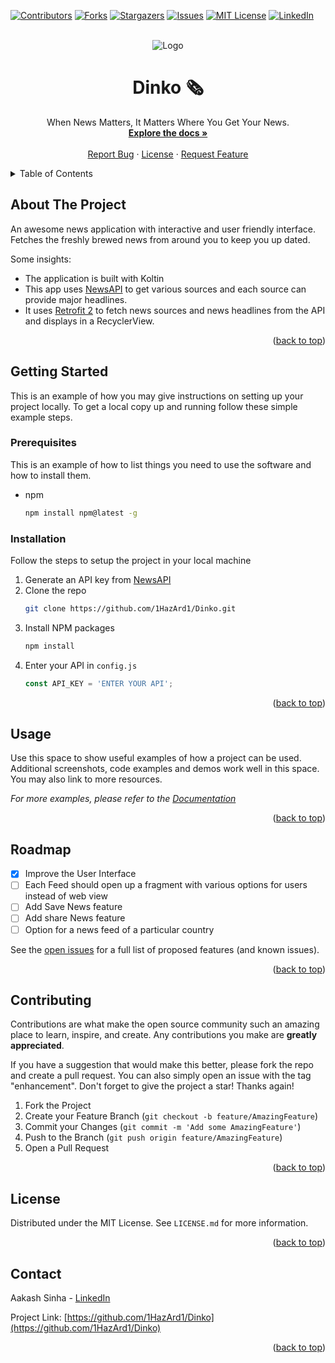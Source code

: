 
<a name="readme-top"></a>

<!-- PROJECT SHIELDS -->
<!--
*** I'm using markdown "reference style" links for readability.
*** Reference links are enclosed in brackets [ ] instead of parentheses ( ).
*** See the bottom of this document for the declaration of the reference variables
*** for contributors-url, forks-url, etc. This is an optional, concise syntax you may use.
*** https://www.markdownguide.org/basic-syntax/#reference-style-links
-->
[![Contributors][contributors-shield]][contributors-url]
[![Forks][forks-shield]][forks-url]
[![Stargazers][stars-shield]][stars-url]
[![Issues][issues-shield]][issues-url]
[![MIT License][license-shield]][license-url]
[![LinkedIn][linkedin-shield]][linkedin-url]



<!-- PROJECT LOGO -->
<br />
<div align="center">
    <img src="https://user-images.githubusercontent.com/77063438/206874286-685ac59a-e2ef-4e21-8af6-8c90c8a879ec.jpg" alt="Logo">
  </a>

  <h1 align="center">Dinko 🗞</h3>

  <p align="center">
    When News Matters, It Matters Where You Get Your News.
    <br />
    <a href="https://github.com/1HazArd1/Dinko/blob/master/README.md"><strong>Explore the docs »</strong></a>
    <br />
    <br />
    <a href="https://github.com/1HazArd1/Dinko/issues">Report Bug</a>
    ·
    <a href="https://github.com/1HazArd1/Dinko/blob/master/LICENSE.md">License</a>
    ·
    <a href="https://github.com/1HazArd1/Dinko/issues">Request Feature</a>
  </p>
</div>



<!-- TABLE OF CONTENTS -->
<details>
  <summary>Table of Contents</summary>
  <ol>
    <li>
      <a href="#about-the-project">About The Project</a>
    </li>
    <li>
      <a href="#getting-started">Getting Started</a>
      <ul>
        <li><a href="#prerequisites">Prerequisites</a></li>
        <li><a href="#installation">Installation</a></li>
      </ul>
    </li>
    <li><a href="#usage">Usage</a></li>
    <li><a href="#roadmap">Roadmap</a></li>
    <li><a href="#contributing">Contributing</a></li>
    <li><a href="#license">License</a></li>
    <li><a href="#contact">Contact</a></li>
  </ol>
</details>



<!-- ABOUT THE PROJECT -->
## About The Project

An awesome news application with interactive and user friendly interface. Fetches the freshly brewed news from around you to keep you up dated.

Some insights:
* The application is built with Koltin
* This app uses [NewsAPI](https://newsapi.org/) to get various sources and each source can provide major headlines.
* It uses [Retrofit 2](http://square.github.io/retrofit/) to fetch news sources and news headlines from the API and displays in a RecyclerView.

<p align="right">(<a href="#readme-top">back to top</a>)</p>



<!-- GETTING STARTED -->
## Getting Started

This is an example of how you may give instructions on setting up your project locally.
To get a local copy up and running follow these simple example steps.

### Prerequisites

This is an example of how to list things you need to use the software and how to install them.
* npm
  ```sh
  npm install npm@latest -g
  ```

### Installation

Follow the steps to setup the project in your local machine

1. Generate an API key from [NewsAPI](https://newsapi.org/)
2. Clone the repo
   ```sh
   git clone https://github.com/1HazArd1/Dinko.git
   ```
3. Install NPM packages
   ```sh
   npm install
   ```
4. Enter your API in `config.js`
   ```js
   const API_KEY = 'ENTER YOUR API';
   ```

<p align="right">(<a href="#readme-top">back to top</a>)</p>



<!-- USAGE EXAMPLES -->
## Usage

Use this space to show useful examples of how a project can be used. Additional screenshots, code examples and demos work well in this space. You may also link to more resources.

_For more examples, please refer to the [Documentation](https://example.com)_

<p align="right">(<a href="#readme-top">back to top</a>)</p>



<!-- ROADMAP -->
## Roadmap

- [x] Improve the User Interface 
- [ ] Each Feed should open up a fragment with various options for users instead of web view
- [ ] Add Save News feature
- [ ] Add share News feature
- [ ] Option for a news feed of a particular country 

See the [open issues](https://github.com/1HazArd1/Dinko/issues) for a full list of proposed features (and known issues).

<p align="right">(<a href="#readme-top">back to top</a>)</p>



<!-- CONTRIBUTING -->
## Contributing

Contributions are what make the open source community such an amazing place to learn, inspire, and create. Any contributions you make are **greatly appreciated**.

If you have a suggestion that would make this better, please fork the repo and create a pull request. You can also simply open an issue with the tag "enhancement".
Don't forget to give the project a star! Thanks again!

1. Fork the Project
2. Create your Feature Branch (`git checkout -b feature/AmazingFeature`)
3. Commit your Changes (`git commit -m 'Add some AmazingFeature'`)
4. Push to the Branch (`git push origin feature/AmazingFeature`)
5. Open a Pull Request

<p align="right">(<a href="#readme-top">back to top</a>)</p>



<!-- LICENSE -->
## License

Distributed under the MIT License. See `LICENSE.md` for more information.

<p align="right">(<a href="#readme-top">back to top</a>)</p>



<!-- CONTACT -->
## Contact

Aakash Sinha - [LinkedIn](https://www.linkedin.com/in/sinha-aakash-kumar/)

Project Link: [https://github.com/1HazArd1/Dinko](https://github.com/1HazArd1/Dinko)

<p align="right">(<a href="#readme-top">back to top</a>)</p>



<!-- MARKDOWN LINKS & IMAGES -->
<!-- https://www.markdownguide.org/basic-syntax/#reference-style-links -->
[contributors-shield]: https://img.shields.io/github/contributors/othneildrew/Best-README-Template.svg?style=for-the-badge
[contributors-url]: https://github.com/1HazArd1/Dinko/graphs/contributors
[forks-shield]: https://img.shields.io/github/forks/othneildrew/Best-README-Template.svg?style=for-the-badge
[forks-url]: https://github.com/1HazArd1/Dinko/network/members
[stars-shield]: https://img.shields.io/github/stars/othneildrew/Best-README-Template.svg?style=for-the-badge
[stars-url]: https://github.com/1HazArd1/Dinko/stargazers
[issues-shield]: https://img.shields.io/github/issues/othneildrew/Best-README-Template.svg?style=for-the-badge
[issues-url]: https://github.com/1HazArd1/Dinko/issues
[license-shield]: https://img.shields.io/github/license/othneildrew/Best-README-Template.svg?style=for-the-badge
[license-url]: https://github.com/1HazArd1/Dinko/blob/master/LICENSE.md
[linkedin-shield]: https://img.shields.io/badge/-LinkedIn-black.svg?style=for-the-badge&logo=linkedin&colorB=555
[linkedin-url]: https://www.linkedin.com/in/sinha-aakash-kumar/
[product-screenshot]: [images/screenshot.png](https://user-images.githubusercontent.com/77063438/206874286-685ac59a-e2ef-4e21-8af6-8c90c8a879ec.jpg)

